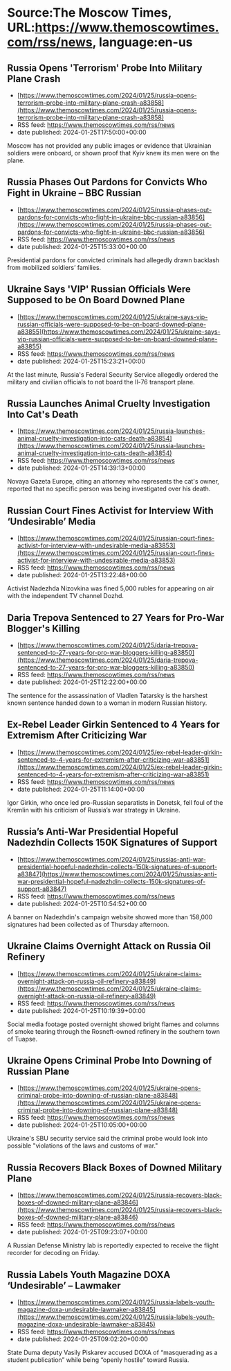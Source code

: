 # Source:The Moscow Times, URL:https://www.themoscowtimes.com/rss/news, language:en-us

## Russia Opens 'Terrorism' Probe Into Military Plane Crash
 - [https://www.themoscowtimes.com/2024/01/25/russia-opens-terrorism-probe-into-military-plane-crash-a83858](https://www.themoscowtimes.com/2024/01/25/russia-opens-terrorism-probe-into-military-plane-crash-a83858)
 - RSS feed: https://www.themoscowtimes.com/rss/news
 - date published: 2024-01-25T17:50:00+00:00

Moscow has not provided any public images or evidence that Ukrainian soldiers were onboard, or shown proof that Kyiv knew its men were on the plane.

## Russia Phases Out Pardons for Convicts Who Fight in Ukraine – BBC Russian
 - [https://www.themoscowtimes.com/2024/01/25/russia-phases-out-pardons-for-convicts-who-fight-in-ukraine-bbc-russian-a83856](https://www.themoscowtimes.com/2024/01/25/russia-phases-out-pardons-for-convicts-who-fight-in-ukraine-bbc-russian-a83856)
 - RSS feed: https://www.themoscowtimes.com/rss/news
 - date published: 2024-01-25T15:33:00+00:00

Presidential pardons for convicted criminals had allegedly drawn backlash from mobilized soldiers’ families.

## Ukraine Says 'VIP' Russian Officials Were Supposed to be On Board Downed Plane
 - [https://www.themoscowtimes.com/2024/01/25/ukraine-says-vip-russian-officials-were-supposed-to-be-on-board-downed-plane-a83855](https://www.themoscowtimes.com/2024/01/25/ukraine-says-vip-russian-officials-were-supposed-to-be-on-board-downed-plane-a83855)
 - RSS feed: https://www.themoscowtimes.com/rss/news
 - date published: 2024-01-25T15:23:21+00:00

At the last minute, Russia's Federal Security Service allegedly ordered the military and civilian officials to not board the Il-76 transport plane.

## Russia Launches Animal Cruelty Investigation Into Cat's Death
 - [https://www.themoscowtimes.com/2024/01/25/russia-launches-animal-cruelty-investigation-into-cats-death-a83854](https://www.themoscowtimes.com/2024/01/25/russia-launches-animal-cruelty-investigation-into-cats-death-a83854)
 - RSS feed: https://www.themoscowtimes.com/rss/news
 - date published: 2024-01-25T14:39:13+00:00

Novaya Gazeta Europe, citing an attorney who represents the cat's owner, reported that no specific person was being investigated over his death.

## Russian Court Fines Activist for Interview With ‘Undesirable’ Media
 - [https://www.themoscowtimes.com/2024/01/25/russian-court-fines-activist-for-interview-with-undesirable-media-a83853](https://www.themoscowtimes.com/2024/01/25/russian-court-fines-activist-for-interview-with-undesirable-media-a83853)
 - RSS feed: https://www.themoscowtimes.com/rss/news
 - date published: 2024-01-25T13:22:48+00:00

Activist Nadezhda Nizovkina was fined 5,000 rubles for appearing on air with the independent TV channel Dozhd.

## Daria Trepova Sentenced to 27 Years for Pro-War Blogger's Killing
 - [https://www.themoscowtimes.com/2024/01/25/daria-trepova-sentenced-to-27-years-for-pro-war-bloggers-killing-a83850](https://www.themoscowtimes.com/2024/01/25/daria-trepova-sentenced-to-27-years-for-pro-war-bloggers-killing-a83850)
 - RSS feed: https://www.themoscowtimes.com/rss/news
 - date published: 2024-01-25T12:22:00+00:00

The sentence for the assassination of Vladlen Tatarsky is the harshest known sentence handed down to a woman in modern Russian history.

## Ex-Rebel Leader Girkin Sentenced to 4 Years for Extremism After Criticizing War
 - [https://www.themoscowtimes.com/2024/01/25/ex-rebel-leader-girkin-sentenced-to-4-years-for-extremism-after-criticizing-war-a83851](https://www.themoscowtimes.com/2024/01/25/ex-rebel-leader-girkin-sentenced-to-4-years-for-extremism-after-criticizing-war-a83851)
 - RSS feed: https://www.themoscowtimes.com/rss/news
 - date published: 2024-01-25T11:14:00+00:00

Igor Girkin, who once led pro-Russian separatists in Donetsk, fell foul of the Kremlin with his criticism of Russia’s war strategy in Ukraine.

## Russia’s Anti-War Presidential Hopeful Nadezhdin Collects 150K Signatures of Support
 - [https://www.themoscowtimes.com/2024/01/25/russias-anti-war-presidential-hopeful-nadezhdin-collects-150k-signatures-of-support-a83847](https://www.themoscowtimes.com/2024/01/25/russias-anti-war-presidential-hopeful-nadezhdin-collects-150k-signatures-of-support-a83847)
 - RSS feed: https://www.themoscowtimes.com/rss/news
 - date published: 2024-01-25T10:54:52+00:00

A banner on Nadezhdin's campaign website showed more than 158,000 signatures had been collected as of Thursday afternoon.

## Ukraine Claims Overnight Attack on Russia Oil Refinery
 - [https://www.themoscowtimes.com/2024/01/25/ukraine-claims-overnight-attack-on-russia-oil-refinery-a83849](https://www.themoscowtimes.com/2024/01/25/ukraine-claims-overnight-attack-on-russia-oil-refinery-a83849)
 - RSS feed: https://www.themoscowtimes.com/rss/news
 - date published: 2024-01-25T10:19:39+00:00

Social media footage posted overnight showed bright flames and columns of smoke tearing through the Rosneft-owned refinery in the southern town of Tuapse.

## Ukraine Opens Criminal Probe Into Downing of Russian Plane
 - [https://www.themoscowtimes.com/2024/01/25/ukraine-opens-criminal-probe-into-downing-of-russian-plane-a83848](https://www.themoscowtimes.com/2024/01/25/ukraine-opens-criminal-probe-into-downing-of-russian-plane-a83848)
 - RSS feed: https://www.themoscowtimes.com/rss/news
 - date published: 2024-01-25T10:05:00+00:00

Ukraine's SBU security service said the criminal probe would look into possible "violations of the laws and customs of war."

## Russia Recovers Black Boxes of Downed Military Plane
 - [https://www.themoscowtimes.com/2024/01/25/russia-recovers-black-boxes-of-downed-military-plane-a83846](https://www.themoscowtimes.com/2024/01/25/russia-recovers-black-boxes-of-downed-military-plane-a83846)
 - RSS feed: https://www.themoscowtimes.com/rss/news
 - date published: 2024-01-25T09:23:07+00:00

A Russian Defense Ministry lab is reportedly expected to receive the flight recorder for decoding on Friday.

## Russia Labels Youth Magazine DOXA ‘Undesirable’ – Lawmaker
 - [https://www.themoscowtimes.com/2024/01/25/russia-labels-youth-magazine-doxa-undesirable-lawmaker-a83845](https://www.themoscowtimes.com/2024/01/25/russia-labels-youth-magazine-doxa-undesirable-lawmaker-a83845)
 - RSS feed: https://www.themoscowtimes.com/rss/news
 - date published: 2024-01-25T09:02:20+00:00

State Duma deputy Vasily Piskarev accused DOXA of “masquerading as a student publication” while being “openly hostile” toward Russia.

